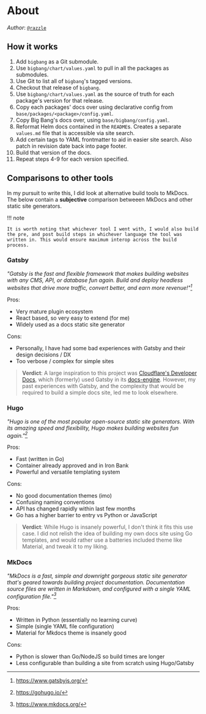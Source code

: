 # About

_Author_: [`@razzle`](https://razzle.cloud)

## How it works

1. Add `bigbang` as a Git submodule.
1. Use `bigbang/chart/values.yaml` to pull in all the packages as submodules.
1. Use Git to list all of `bigbang`'s tagged versions.
1. Checkout that release of `bigbang`.
1. Use `bigbang/chart/values.yaml` as the source of truth for each package's version for that release.
1. Copy each packages' docs over using declarative config from `base/packages/<package>/config.yaml`.
1. Copy Big Bang's docs over, using `base/bigbang/config.yaml`.
1. Reformat Helm docs contained in the `README`s. Creates a separate `values.md` file that is accessible via site search.
1. Add certain tags to YAML frontmatter to aid in easier site search. Also patch in revision date back into page footer.
1. Build that version of the docs.
1. Repeat steps 4-9 for each version specified.

## Comparisons to other tools

In my pursuit to write this, I did look at alternative build tools to MkDocs. The below contain a **subjective** comparison betweeen MkDocs and other static site generators.

!!! note

    It is worth noting that whichever tool I went with, I would also build the pre, and post build steps in whichever language the tool was written in. This would ensure maximum interop across the build process.

### Gatsby

_"Gatsby is the fast and flexible framework that makes building websites with any CMS, API, or database fun again. Build and deploy headless websites that drive more traffic, convert better, and earn more revenue!"[^1]_

Pros:

- Very mature plugin ecosystem
- React based, so very easy to extend (for me)
- Widely used as a docs static site generator

Cons:

- Personally, I have had some bad experiences with Gatsby and their design decisions / DX
- Too verbose / complex for simple sites

> **Verdict**: A large inspiration to this project was [Cloudflare's Developer Docs](https://developers.cloudflare.com/), which (formerly) used Gatsby in its [docs-engine](https://github.com/cloudflare/cloudflare-docs-engine). However, my past experiences with Gatsby, and the complexity that would be required to build a simple docs site, led me to look elsewhere.

### Hugo

_"Hugo is one of the most popular open-source static site generators. With its amazing speed and flexibility, Hugo makes building websites fun again."[^2]_

Pros:

- Fast (written in Go)
- Container already approved and in Iron Bank
- Powerful and versatile templating system

Cons:

- No good documentation themes (imo)
- Confusing naming conventions
- API has changed rapidly within last few months
- Go has a higher barrier to entry vs Python or JavaScript

> **Verdict**: While Hugo is insanely powerful, I don't think it fits this use case. I did not relish the idea of building my own docs site using Go templates, and would rather use a batteries included theme like Material, and tweak it to my liking.

### MkDocs

_"MkDocs is a fast, simple and downright gorgeous static site generator that's geared towards building project documentation. Documentation source files are written in Markdown, and configured with a single YAML configuration file."[^3]_

Pros:

- Written in Python (essentially no learning curve)
- Simple (single YAML file configuration)
- Material for Mkdocs theme is insanely good

Cons:

- Python is slower than Go/NodeJS so build times are longer
- Less configurable than building a site from scratch using Hugo/Gatsby

[^1]: https://www.gatsbyjs.org/
[^2]: https://gohugo.io/
[^3]: https://www.mkdocs.org/
